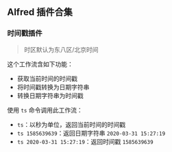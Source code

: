 ## Alfred 插件合集

### 时间戳插件

> 时区默认为东八区/北京时间

这个工作流含如下功能：

- 获取当前时间的时间戳
- 将时间戳转换为日期字符串
- 转换日期字符串为时间戳

使用 `ts` 命令调用此工作流：
- `ts`：以秒为单位，返回当前时间的时间戳
- `ts 1585639639`：返回日期字符串 `2020-03-31 15:27:19`
- `ts 2020-03-31 15:27:19`：返回时间戳 `1585639639`

